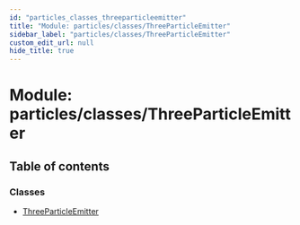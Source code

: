 ```yaml
---
id: "particles_classes_threeparticleemitter"
title: "Module: particles/classes/ThreeParticleEmitter"
sidebar_label: "particles/classes/ThreeParticleEmitter"
custom_edit_url: null
hide_title: true
---
```


# Module: particles/classes/ThreeParticleEmitter

## Table of contents

### Classes

- [ThreeParticleEmitter](../classes/particles_classes_threeparticleemitter.threeparticleemitter.md)
